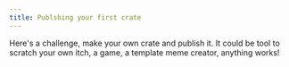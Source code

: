 ```yaml
---
title: Publshing your first crate
---
```


Here's a challenge, make your own crate and publish it. It could be tool to scratch your own itch, a game, a template meme creator, anything works!